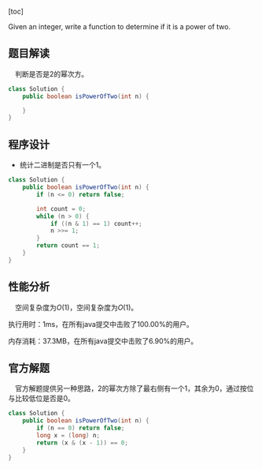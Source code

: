 [toc]

Given an integer, write a function to determine if it is a power of two.



## 题目解读

&emsp;判断是否是2的幂次方。

```java
class Solution {
    public boolean isPowerOfTwo(int n) {

    }
}
```

## 程序设计

* 统计二进制是否只有一个1。

```java
class Solution {
    public boolean isPowerOfTwo(int n) {
        if (n <= 0) return false;

        int count = 0;
        while (n > 0) {
            if ((n & 1) == 1) count++;
            n >>= 1;
        }
        return count == 1;
    }
}
```

## 性能分析

&emsp;空间复杂度为$O(1)$，空间复杂度为$O(1)$。

执行用时：1ms，在所有java提交中击败了100.00%的用户。

内存消耗：37.3MB，在所有java提交中击败了6.90%的用户。

## 官方解题

&emsp;官方解题提供另一种思路，2的幂次方除了最右侧有一个1，其余为0，通过按位与比较低位是否是0。

```java
class Solution {
    public boolean isPowerOfTwo(int n) {
        if (n == 0) return false;
    	long x = (long) n;
    	return (x & (x - 1)) == 0;
  	}
}
```

